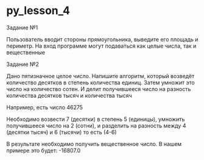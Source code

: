 # py_lesson_4
 
Задание №1

Пользователь вводит стороны прямоугольника, выведите его площадь и периметр. На вход программе могут подаваться как целые числа, так и вещественные

Задание №2

Дано пятизначное целое число. Напишите алгоритм, который возведёт количество десятков в степень количества единиц. Затем умножит это число на количество сотен. И делит получившееся число на разность количества десятков тысяч и количества тысяч

Например, есть число 46275

Необходимо возвести 7 (десятки) в степень 5 (единицы), умножить получившееся число на 2 (сотни), и разделить на разность между 4 (десятки тысяч) и 6 (тысячи) то есть (4-6)

В результате необходимо получить вещественное число. В нашем примере это будет: -16807.0